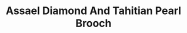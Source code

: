 ---
title: Assael Diamond And Tahitian Pearl Brooch
description: |
specs: |
  Tahitian Natural Color Cultured Button Pearl, 15.4 - 18.7mm, with 182 Diamonds, 19.56 ctw. Hand set in Platinum.
images:
  - image_path: /uploads/assael-diamond-and-tahitian-pearl-brooch.jpg
_category:
order_number: 5
categories:
  - brooches
---